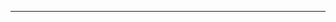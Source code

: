 <!--
CO_OP_TRANSLATOR_METADATA:
{
  "original_hash": "4bdff5070d182c64143dfe5a581d0ec7",
  "translation_date": "2025-08-28T18:25:13+00:00",
  "source_file": "02-SetupDevEnvironment/README.md",
  "language_code": "de"
}
-->


---


